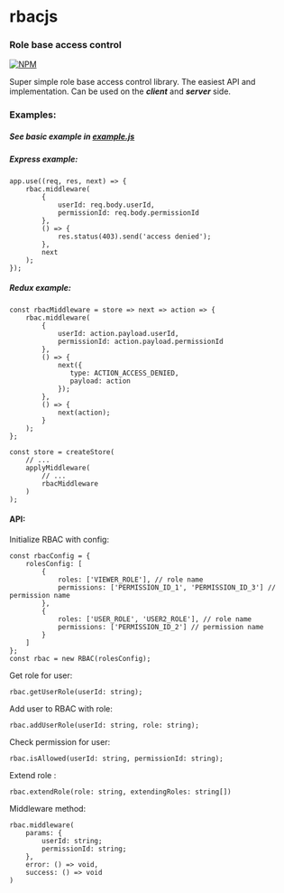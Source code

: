 # rbacjs

### Role base access control

[![NPM](https://nodei.co/npm/rbacjs.png?downloads=true&downloadRank=true&stars=true)](https://nodei.co/npm/rbacjs/)

Super simple role base access control library.
The easiest API and implementation.
Can be used on the ***client*** and ***server*** side.

### Examples:
##### See basic example in [example.js](https://github.com/zahorovskyi/rbacjs/blob/master/example/example.js)
##### Express example:
```
app.use((req, res, next) => {
    rbac.middleware(
        {
            userId: req.body.userId,
            permissionId: req.body.permissionId
        },
        () => {
            res.status(403).send('access denied');
        },
        next
    );
});
```
##### Redux example:
```
const rbacMiddleware = store => next => action => {
    rbac.middleware(
        {
            userId: action.payload.userId,
            permissionId: action.payload.permissionId
        },
        () => {
            next({
               type: ACTION_ACCESS_DENIED,
               payload: action
            });
        },
        () => {
            next(action);
        }
    );
};

const store = createStore(
    // ...
    applyMiddleware(
        // ...
        rbacMiddleware
    )
);
```

#### API:

Initialize RBAC with config:
```
const rbacConfig = {
    rolesConfig: [
        {
            roles: ['VIEWER_ROLE'], // role name
            permissions: ['PERMISSION_ID_1', 'PERMISSION_ID_3'] // permission name
        },
        {
            roles: ['USER_ROLE', 'USER2_ROLE'], // role name
            permissions: ['PERMISSION_ID_2'] // permission name
        }
    ]
};
const rbac = new RBAC(rolesConfig);
```
Get role for user:
```
rbac.getUserRole(userId: string);
```
Add user to RBAC with role:
```
rbac.addUserRole(userId: string, role: string);
```
Check permission for user:
```
rbac.isAllowed(userId: string, permissionId: string);
```
Extend role :
```
rbac.extendRole(role: string, extendingRoles: string[])
```
Middleware method:
```
rbac.middleware(
    params: {
        userId: string;
        permissionId: string;
    },
    error: () => void,
    success: () => void
)
```